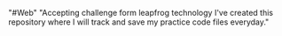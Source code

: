 "#Web"
"Accepting challenge form leapfrog technology I've created this repository where I will track and save my practice code files everyday."